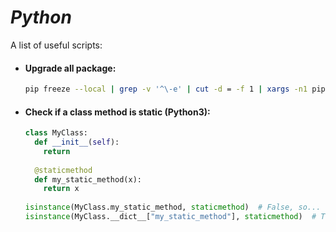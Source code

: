 # *Python*
A list of useful scripts:  

* #### Upgrade all package:
  ```bash
  pip freeze --local | grep -v '^\-e' | cut -d = -f 1 | xargs -n1 pip install -U
  ```
* #### Check if a class method is static (Python3):
  ```python
  class MyClass:
    def __init__(self):
      return
      
    @staticmethod
    def my_static_method(x):
      return x
      
  isinstance(MyClass.my_static_method, staticmethod)  # False, so... 
  isinstance(MyClass.__dict__["my_static_method"], staticmethod)  # True
  ```
